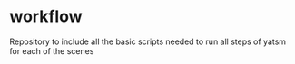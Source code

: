 # workflow
Repository to include all the basic scripts needed to run all steps of yatsm for each of the scenes
